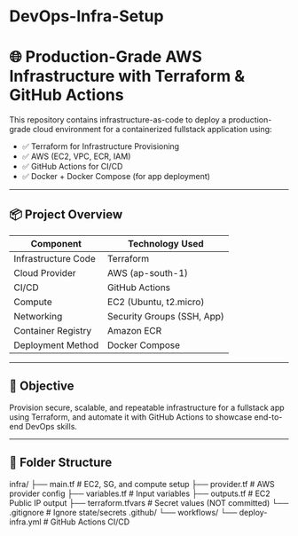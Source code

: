 # DevOps-Infra-Setup

# 🌐 Production-Grade AWS Infrastructure with Terraform & GitHub Actions

This repository contains infrastructure-as-code to deploy a production-grade cloud environment for a containerized fullstack application using:

- ✅ Terraform for Infrastructure Provisioning
- ✅ AWS (EC2, VPC, ECR, IAM)
- ✅ GitHub Actions for CI/CD
- ✅ Docker + Docker Compose (for app deployment)

---

## 📦 Project Overview

| Component            | Technology Used      |
|---------------------|----------------------|
| Infrastructure Code | Terraform            |
| Cloud Provider      | AWS (ap-south-1)     |
| CI/CD               | GitHub Actions       |
| Compute             | EC2 (Ubuntu, t2.micro)|
| Networking          | Security Groups (SSH, App) |
| Container Registry  | Amazon ECR           |
| Deployment Method   | Docker Compose       |

---

## 🎯 Objective

Provision secure, scalable, and repeatable infrastructure for a fullstack app using Terraform, and automate it with GitHub Actions to showcase end-to-end DevOps skills.

---

## 🧱 Folder Structure

infra/
├── main.tf             # EC2, SG, and compute setup
├── provider.tf         # AWS provider config
├── variables.tf        # Input variables
├── outputs.tf          # EC2 Public IP output
├── terraform.tfvars    # Secret values (NOT committed)
└── .gitignore          # Ignore state/secrets
.github/
└── workflows/
    └── deploy-infra.yml  # GitHub Actions CI/CD
